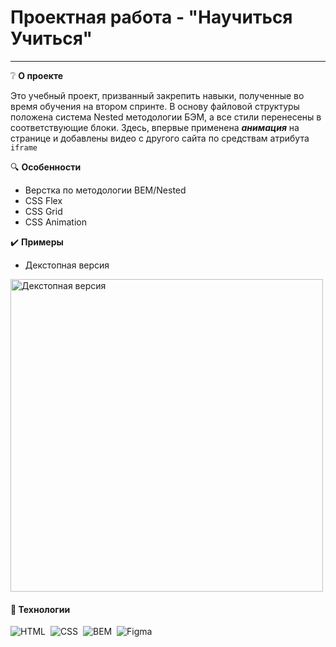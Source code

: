 # Проектная работа - "Научиться Учиться"
___
❔ **О проекте** 

Это учебный проект, призванный закрепить навыки, полученные во время обучения на втором спринте.
В основу файловой структуры положена система Nested методологии БЭМ, а все стили перенесены в соответствующие блоки.
Здесь, впервые применена *__анимация__* на странице и добавлены видео с другого сайта по средствам атрибута ```iframe```


🔍 **Особенности**

* Верстка по методологии BEM/Nested
* CSS Flex
* CSS Grid
* CSS Animation
 
✔️ **Примеры** 
* Декстопная версия
<img src="https://alexandergninenko.github.io/how-to-learn/" alt="Декстопная версия" width="500"/>

#### 🔧 Технологии
![HTML](https://img.shields.io/badge/-HTML-05122A?style=flat&logo=HTML5)&nbsp;
![CSS](https://img.shields.io/badge/-CSS-05122A?style=flat&logo=CSS3&logoColor=1572B6)&nbsp;
![BEM](https://img.shields.io/badge/-BEM-05122A?style=flat&logo=BEM)&nbsp;
![Figma](https://img.shields.io/badge/-Figma-05122A?style=flat&logo=Figma)&nbsp;

